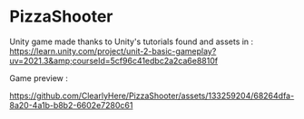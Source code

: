 ﻿# PizzaShooter
Unity game made thanks to Unity's tutorials found and assets in : 
https://learn.unity.com/project/unit-2-basic-gameplay?uv=2021.3&amp;courseId=5cf96c41edbc2a2ca6e8810f

Game preview : 

https://github.com/ClearlyHere/PizzaShooter/assets/133259204/68264dfa-8a20-4a1b-b8b2-6602e7280c61


